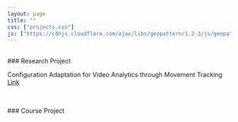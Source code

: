 ```yaml
---
layout: page
title: ""
css: ["projects.css"]
js: ["https://cdnjs.cloudflare.com/ajax/libs/geopattern/1.2.3/js/geopattern.min.js", "projects.js"]
---
```


<br />
### Research Project

Configuration Adaptation for Video Analytics through Movement Tracking [Link](./assets/docs/GLOBECOM_Video_Analytics.pdf)


<br />
<br />
### Course Project
